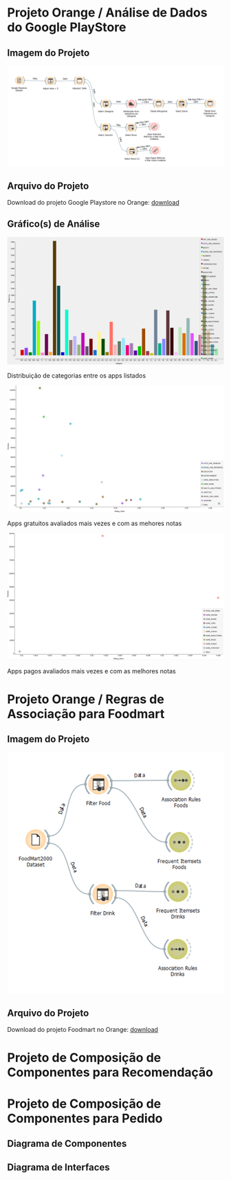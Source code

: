 # Projeto Orange / Análise de Dados do Google PlayStore

## Imagem do Projeto

![captura de tela do projeto Google Playstore no Orange](images/google-playstore-prtsc.png)

## Arquivo do Projeto

Download do projeto Google Playstore no Orange: [download](orange/google-playstore.ows)

## Gráfico(s) de Análise

![gráfico de categorias do projeto Google Playstore](images/grafico-categorias-google-playstore.png)

Distribuição de categorias entre os apps listados

![gráfico de apps gratuitos do projeto Google Playstore](images/grafico-apps-gratuitos-google-playstore.png)

Apps gratuitos avaliados mais vezes e com as mehores notas

![gráfico de apps pagos do projeto Google Playstore](images/grafico-apps-pagos-google-playstore.png)

Apps pagos avaliados mais vezes e com as melhores notas

# Projeto Orange / Regras de Associação para Foodmart

## Imagem do Projeto

![captura de tela do projeto Foodmart no Orange](images/foodmart-prtsc.png)

## Arquivo do Projeto

Download do projeto Foodmart no Orange: [download](orange/foodmart2000-association.ows)

# Projeto de Composição de Componentes para Recomendação

# Projeto de Composição de Componentes para Pedido

## Diagrama de Componentes

## Diagrama de Interfaces
